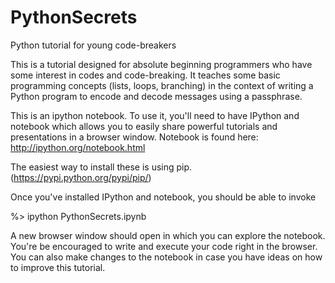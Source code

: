 # PythonSecrets
Python tutorial for young code-breakers

This is a tutorial designed for absolute beginning programmers who have some interest in codes and 
code-breaking. It teaches some basic programming concepts (lists, loops, branching) in the context
of writing a Python program to encode and decode messages using a passphrase. 

This is an ipython notebook. To use it, you'll need to have IPython and notebook which allows you to 
easily share powerful tutorials and presentations in a browser window. Notebook is found here: 
http://ipython.org/notebook.html 

The easiest way to install these is using pip. (https://pypi.python.org/pypi/pip/)

Once you've installed IPython and notebook, you should be able to invoke

%> ipython PythonSecrets.ipynb

A new browser window should open in which you can explore the notebook. You're be encouraged to write
and execute your code right in the browser. You can also make changes to the notebook in case you have
ideas on how to improve this tutorial.
